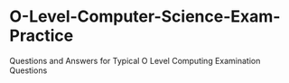 # O-Level-Computer-Science-Exam-Practice
Questions and Answers for Typical O Level Computing Examination Questions
